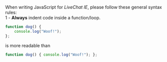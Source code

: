 When writing JavaScript for <em>LiveChat IE</em>, please follow these general syntax rules:
<br>
1 - <b>Always</b> indent code inside a function/loop.
```javascript
function dog() {
    console.log("Woof!");
};
```
is more readable than
```javascript
function dog() { console.log("Woof!"); };
```
